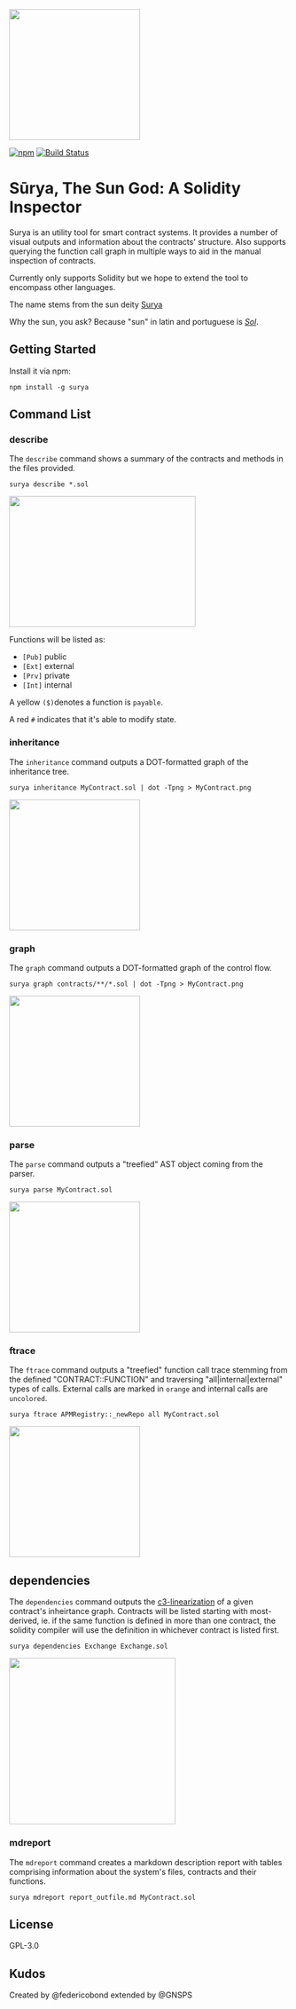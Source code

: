 <img src="https://user-images.githubusercontent.com/4008213/39437435-bed48266-4c98-11e8-834d-1de152667231.jpg" height="236">

[![npm](https://img.shields.io/npm/v/surya.svg)](https://www.npmjs.com/package/surya)
[![Build Status](https://travis-ci.com/ConsenSys/surya.svg?branch=master)](https://travis-ci.com/ConsenSys/surya)

# Sūrya, The Sun God: A Solidity Inspector 

#### 

Surya is an utility tool for smart contract systems. It provides a number of visual outputs and information about the contracts' structure. Also supports querying the function call graph in multiple ways to aid in the manual inspection of contracts.

Currently only supports Solidity but we hope to extend the tool to encompass other languages.

The name stems from the sun deity [Surya](https://en.wikipedia.org/wiki/Surya)

Why the sun, you ask? Because "sun" in latin and portuguese is [*Sol*](https://en.wikipedia.org/wiki/Solar_deity).

## Getting Started

Install it via npm:

```shell
npm install -g surya
```

## Command List

### describe

The `describe` command shows a summary of the contracts and methods in the files provided.

```shell
surya describe *.sol
```

<img src="https://user-images.githubusercontent.com/4008213/48572168-97bfc780-e900-11e8-9e86-d265498de936.png" width="336" height="236">

Functions will be listed as:

* `[Pub]` public
* `[Ext]` external
* `[Prv]` private
* `[Int]` internal

A yellow `($)`denotes a function is `payable`.

A red `#` indicates that it's able to modify state.

### inheritance

The `inheritance` command outputs a DOT-formatted graph of the inheritance tree.

```shell
surya inheritance MyContract.sol | dot -Tpng > MyContract.png
```


<img src="https://user-images.githubusercontent.com/23033765/39249140-f50d2828-486b-11e8-81b8-8c4ffb7b1b54.png" height="236">

### graph

The `graph` command outputs a DOT-formatted graph of the control flow.

```shell
surya graph contracts/**/*.sol | dot -Tpng > MyContract.png
```


<img src="https://user-images.githubusercontent.com/4008213/39415345-fbac4e3a-4c39-11e8-8260-0d9670c352d6.png" height="236">

### parse

The `parse` command outputs a "treefied" AST object coming from the parser.

```shell
surya parse MyContract.sol
```


<img src="https://user-images.githubusercontent.com/4008213/39415303-87df40de-4c39-11e8-8e03-ead72e88f1e3.png" height="236">

### ftrace

The `ftrace` command outputs a "treefied" function call trace stemming from the defined "CONTRACT::FUNCTION" and traversing "all|internal|external" types of calls.
External calls are marked in `orange` and internal calls are `uncolored`.

```shell
surya ftrace APMRegistry::_newRepo all MyContract.sol
```


<img src="https://user-images.githubusercontent.com/4008213/42409007-61473d12-81f1-11e8-8fee-1867cfd66822.png" height="236">

## dependencies

The `dependencies` command outputs the [c3-linearization](https://en.wikipedia.org/wiki/C3_linearization) of a given contract's inheirtance graph. Contracts will be listed starting with most-derived, ie. if the same function is defined in more than one contract, the solidity compiler will use the definition in whichever contract is listed first. 

```shell
surya dependencies Exchange Exchange.sol
```

<img src="https://user-images.githubusercontent.com/23033765/43811687-cbb312f4-9a8b-11e8-9d8e-98be09fcd2d4.png" height="300">


### mdreport

The `mdreport` command creates a markdown description report with tables comprising information about the system's files, contracts and their functions.

```shell
surya mdreport report_outfile.md MyContract.sol
```



## License

GPL-3.0

## Kudos

Created by @federicobond extended by @GNSPS
